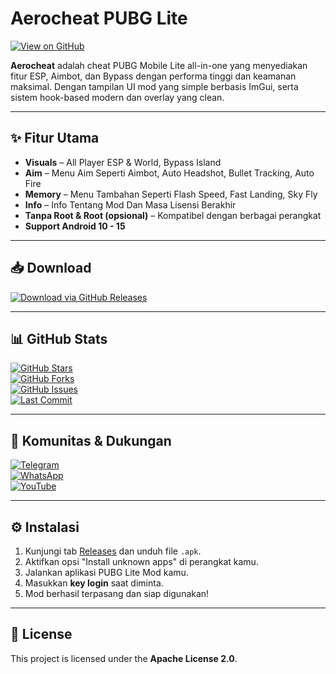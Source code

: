 # Aerocheat PUBG Lite

[![View on GitHub](https://img.shields.io/badge/View%20on-GitHub-121013?style=for-the-badge&logo=github)](https://github.com/mojoxid/AeroCheat)

**Aerocheat** adalah cheat PUBG Mobile Lite all-in-one yang menyediakan fitur ESP, Aimbot, dan Bypass dengan performa tinggi dan keamanan maksimal. Dengan tampilan UI mod yang simple berbasis ImGui, serta sistem hook-based modern dan overlay yang clean.

---

## ✨ Fitur Utama

- **Visuals** – All Player ESP & World, Bypass Island  
- **Aim** – Menu Aim Seperti Aimbot, Auto Headshot, Bullet Tracking, Auto Fire  
- **Memory** – Menu Tambahan Seperti Flash Speed, Fast Landing, Sky Fly  
- **Info** – Info Tentang Mod Dan Masa Lisensi Berakhir  
- **Tanpa Root & Root (opsional)** – Kompatibel dengan berbagai perangkat  
- **Support Android 10 - 15**

---

## 📥 Download

[![Download via GitHub Releases](https://img.shields.io/badge/Download-Release-blue?style=for-the-badge&logo=github)](https://github.com/mojoxid/AeroCheat/releases)

---

## 📊 GitHub Stats

[![GitHub Stars](https://img.shields.io/github/stars/mojoxid/AeroCheat?style=social)](https://github.com/mojoxid/AeroCheat/stargazers)  
[![GitHub Forks](https://img.shields.io/github/forks/mojoxid/AeroCheat?style=social)](https://github.com/mojoxid/AeroCheat/network/members)  
[![GitHub Issues](https://img.shields.io/github/issues/mojoxid/AeroCheat?style=flat)](https://github.com/mojoxid/AeroCheat/issues)  
[![Last Commit](https://img.shields.io/github/last-commit/mojoxid/AeroCheat?style=flat)](https://github.com/mojoxid/AeroCheat/commits/main)

---

## 📱 Komunitas & Dukungan

[![Telegram](https://img.shields.io/badge/Telegram-Join%20Group-2CA5E0?style=for-the-badge&logo=telegram)](https://t.me/Aerocheats_id)  
[![WhatsApp](https://img.shields.io/badge/WhatsApp-Join%20Group-25D366?style=for-the-badge&logo=whatsapp)](https://chat.whatsapp.com/HUYV2mdlKf0IEkX9enm7IK)  
[![YouTube](https://img.shields.io/badge/YouTube-Tutorials-FF0000?style=for-the-badge&logo=youtube)](https://youtube.com/@aerocheats-h1?si=PsXQPl9RTxIqhSxW)

---

## ⚙️ Instalasi

1. Kunjungi tab [Releases](https://github.com/mojoxid/AeroCheat/releases) dan unduh file `.apk`.  
2. Aktifkan opsi "Install unknown apps" di perangkat kamu.  
3. Jalankan aplikasi PUBG Lite Mod kamu.  
4. Masukkan **key login** saat diminta.  
5. Mod berhasil terpasang dan siap digunakan!

---

## 📝 License

This project is licensed under the **Apache License 2.0**.
